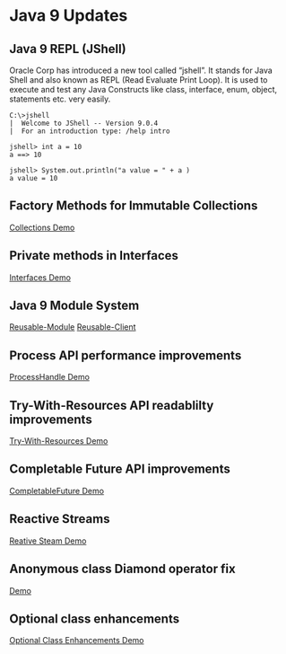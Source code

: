 # Java 9 Updates

## Java 9 REPL (JShell)
Oracle Corp has introduced a new tool called “jshell”. It stands for Java Shell 
and also known as REPL (Read Evaluate Print Loop). It is used to execute and test 
any Java Constructs like class, interface, enum, object, statements etc. very easily.

```
C:\>jshell
|  Welcome to JShell -- Version 9.0.4
|  For an introduction type: /help intro

jshell> int a = 10
a ==> 10

jshell> System.out.println("a value = " + a )
a value = 10
```

## Factory Methods for Immutable Collections
[Collections Demo](./library-changes/src/java9/collections/CollectionsFactoryMethod.java)

## Private methods in Interfaces 
[Interfaces Demo](./library-changes/src/java9/interfaces/InterfacesWithPrivateMethods.java)

## Java 9 Module System 
[Reusable-Module](./hello-world-module)
[Reusable-Client](./hello-world-client)

## Process API performance improvements
[ProcessHandle Demo](./library-changes/src/java9/process/api/ProcessAPIDemo.java)

## Try-With-Resources API readablilty improvements
[Try-With-Resources Demo](./library-changes/src/java9/exceptions/handling/TryWithResourcesImprovementDemo.java)

## Completable Future API improvements
[CompletableFuture Demo](./library-changes/src/java9/concurrency/executors/CompletableFutureImprovementDemo.java)

## Reactive Streams
[Reative Steam Demo](./library-changes/src/java9/concurrency/reactive/programming/ReactiveAppDemo.java)

## Anonymous class Diamond operator fix
[Demo](./library-changes/src/java9/classes/anonymous/AnonymousClassDiamonOprDemo.java)

## Optional class enhancements
[Optional Class Enhancements Demo](./library-changes/src/java9/optional/OptionalClassAdditionsDemo.java)
